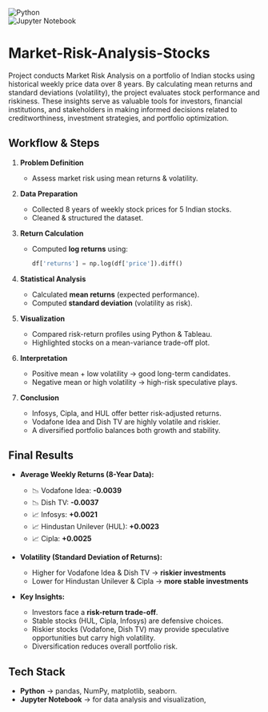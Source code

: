 ![Python](https://img.shields.io/badge/Python-3.9-blue.svg)  
![Jupyter Notebook](https://img.shields.io/badge/Language-Jupyter%20Notebook-orange?logo=jupyter&logoColor=white)

# Market-Risk-Analysis-Stocks
Project conducts Market Risk Analysis on a portfolio of Indian stocks using historical weekly price data over 8 years. By calculating mean returns and standard deviations (volatility), the project evaluates stock performance and riskiness. These insights serve as valuable tools for investors, financial institutions, and stakeholders in making informed decisions related to creditworthiness, investment strategies, and portfolio optimization.

## Workflow & Steps ##

1. **Problem Definition**  
   - Assess market risk using mean returns & volatility.

2. **Data Preparation**  
   - Collected 8 years of weekly stock prices for 5 Indian stocks.  
   - Cleaned & structured the dataset.  

3. **Return Calculation**  
   - Computed **log returns** using:  
     ```python
     df['returns'] = np.log(df['price']).diff()
     ```

4. **Statistical Analysis**  
   - Calculated **mean returns** (expected performance).  
   - Computed **standard deviation** (volatility as risk).  

5. **Visualization**  
   - Compared risk-return profiles using Python & Tableau.  
   - Highlighted stocks on a mean-variance trade-off plot.  

6. **Interpretation**  
   - Positive mean + low volatility → good long-term candidates.  
   - Negative mean or high volatility → high-risk speculative plays.  

7. **Conclusion**  
   - Infosys, Cipla, and HUL offer better risk-adjusted returns.  
   - Vodafone Idea and Dish TV are highly volatile and riskier.  
   - A diversified portfolio balances both growth and stability.

## Final Results ##

- **Average Weekly Returns (8-Year Data):**  
  - 📉 Vodafone Idea: **-0.0039**  
  - 📉 Dish TV: **-0.0037**  
  - 📈 Infosys: **+0.0021**  
  - 📈 Hindustan Unilever (HUL): **+0.0023**  
  - 📈 Cipla: **+0.0025**  

- **Volatility (Standard Deviation of Returns):**  
  - Higher for Vodafone Idea & Dish TV → **riskier investments**  
  - Lower for Hindustan Unilever & Cipla → **more stable investments**  

- **Key Insights:**  
  - Investors face a **risk-return trade-off**.  
  - Stable stocks (HUL, Cipla, Infosys) are defensive choices.  
  - Riskier stocks (Vodafone, Dish TV) may provide speculative opportunities but carry high volatility.  
  - Diversification reduces overall portfolio risk.  

## Tech Stack ##
- **Python** → pandas, NumPy, matplotlib, seaborn.  
- **Jupyter Notebook** → for data analysis and visualization,
